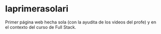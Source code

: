 # laprimerasolari
Primer página web hecha sola (con la ayudita de los videos del profe) y en el contexto del curso de Full Stack.

